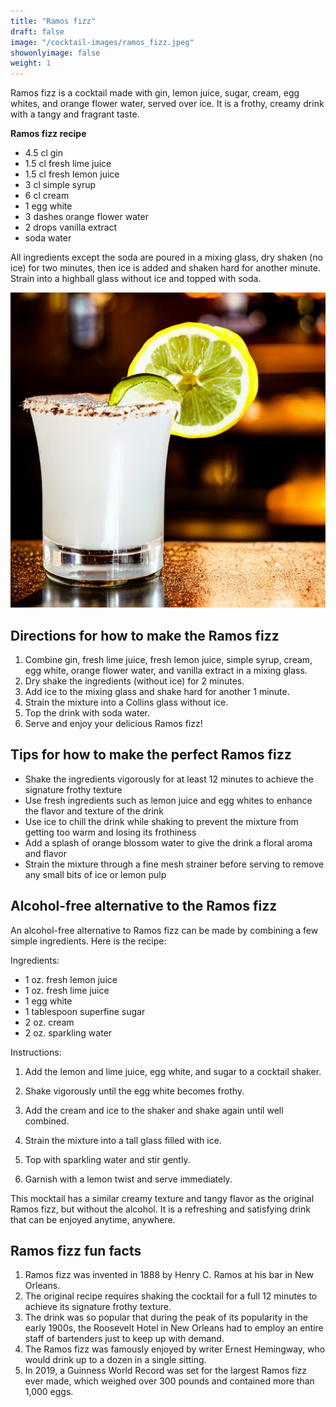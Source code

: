 ```yaml
---
title: "Ramos fizz"
draft: false
image: "/cocktail-images/ramos_fizz.jpeg"
showonlyimage: false
weight: 1
---
```


Ramos fizz is a cocktail made with gin, lemon juice, sugar, cream, egg whites, and orange flower water, served over ice. It is a frothy, creamy drink with a tangy and fragrant taste.

<!--more-->

**Ramos fizz recipe**

- 4.5 cl gin
- 1.5 cl fresh lime juice
- 1.5 cl fresh lemon juice
- 3 cl simple syrup
- 6 cl cream
- 1 egg white
- 3 dashes orange flower water
- 2 drops vanilla extract
- soda water


All ingredients except the soda are poured in a mixing glass, dry shaken (no ice) for two minutes, then ice is added and shaken hard for another minute. Strain into a highball glass without ice and topped with soda.

![](/cocktail-images/ramos_fizz.jpeg)


## Directions for how to make the Ramos fizz

1. Combine gin, fresh lime juice, fresh lemon juice, simple syrup, cream, egg white, orange flower water, and vanilla extract in a mixing glass. 
2. Dry shake the ingredients (without ice) for 2 minutes. 
3. Add ice to the mixing glass and shake hard for another 1 minute. 
4. Strain the mixture into a Collins glass without ice. 
5. Top the drink with soda water. 
6. Serve and enjoy your delicious Ramos fizz!

## Tips for how to make the perfect Ramos fizz

- Shake the ingredients vigorously for at least 12 minutes to achieve the signature frothy texture 
- Use fresh ingredients such as lemon juice and egg whites to enhance the flavor and texture of the drink 
- Use ice to chill the drink while shaking to prevent the mixture from getting too warm and losing its frothiness 
- Add a splash of orange blossom water to give the drink a floral aroma and flavor 
- Strain the mixture through a fine mesh strainer before serving to remove any small bits of ice or lemon pulp

## Alcohol-free alternative to the Ramos fizz

An alcohol-free alternative to Ramos fizz can be made by combining a few simple ingredients. Here is the recipe:

Ingredients:
- 1 oz. fresh lemon juice
- 1 oz. fresh lime juice
- 1 egg white
- 1 tablespoon superfine sugar
- 2 oz. cream
- 2 oz. sparkling water

Instructions:

1. Add the lemon and lime juice, egg white, and sugar to a cocktail shaker.

2. Shake vigorously until the egg white becomes frothy.

3. Add the cream and ice to the shaker and shake again until well combined.

4. Strain the mixture into a tall glass filled with ice.

5. Top with sparkling water and stir gently.

6. Garnish with a lemon twist and serve immediately.

This mocktail has a similar creamy texture and tangy flavor as the original Ramos fizz, but without the alcohol. It is a refreshing and satisfying drink that can be enjoyed anytime, anywhere.

## Ramos fizz fun facts

1. Ramos fizz was invented in 1888 by Henry C. Ramos at his bar in New Orleans.
2. The original recipe requires shaking the cocktail for a full 12 minutes to achieve its signature frothy texture.
3. The drink was so popular that during the peak of its popularity in the early 1900s, the Roosevelt Hotel in New Orleans had to employ an entire staff of bartenders just to keep up with demand.
4. The Ramos fizz was famously enjoyed by writer Ernest Hemingway, who would drink up to a dozen in a single sitting.
5. In 2019, a Guinness World Record was set for the largest Ramos fizz ever made, which weighed over 300 pounds and contained more than 1,000 eggs.
